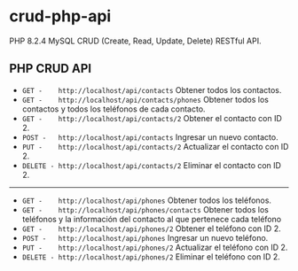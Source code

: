 # crud-php-api

PHP 8.2.4 MySQL CRUD (Create, Read, Update, Delete) RESTful API.

## PHP CRUD API
* `GET -    http://localhost/api/contacts`          Obtener todos los contactos.
* `GET -    http://localhost/api/contacts/phones`   Obtener todos los contactos y todos los teléfonos de cada contacto.
* `GET -    http://localhost/api/contacts/2`        Obtener el contacto con ID 2.
* `POST -   http://localhost/api/contacts`          Ingresar un nuevo contacto.
* `PUT -    http://localhost/api/contacts/2`        Actualizar el contacto con ID 2.
* `DELETE - http://localhost/api/contacts/2`        Eliminar el contacto con ID 2.
------------------------------------------
* `GET -    http://localhost/api/phones`            Obtener todos los teléfonos.
* `GET -    http://localhost/api/phones/contacts`   Obtener todos los teléfonos y la información del contacto al que pertenece cada teléfono
* `GET -    http://localhost/api/phones/2`          Obtener el teléfono con ID 2.
* `POST -   http://localhost/api/phones`            Ingresar un nuevo teléfono.
* `PUT -    http://localhost/api/phones/2`          Actualizar el teléfono con ID 2.
* `DELETE - http://localhost/api/phones/2`          Eliminar el teléfono con ID 2.